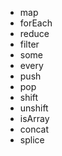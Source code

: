 - map
- forEach
- reduce
- filter
- some
- every
- push
- pop
- shift
- unshift
- isArray
- concat
- splice